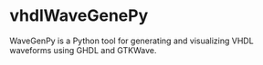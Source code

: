 # vhdlWaveGenePy
WaveGenPy is a Python tool for generating and visualizing VHDL waveforms using GHDL and GTKWave.
